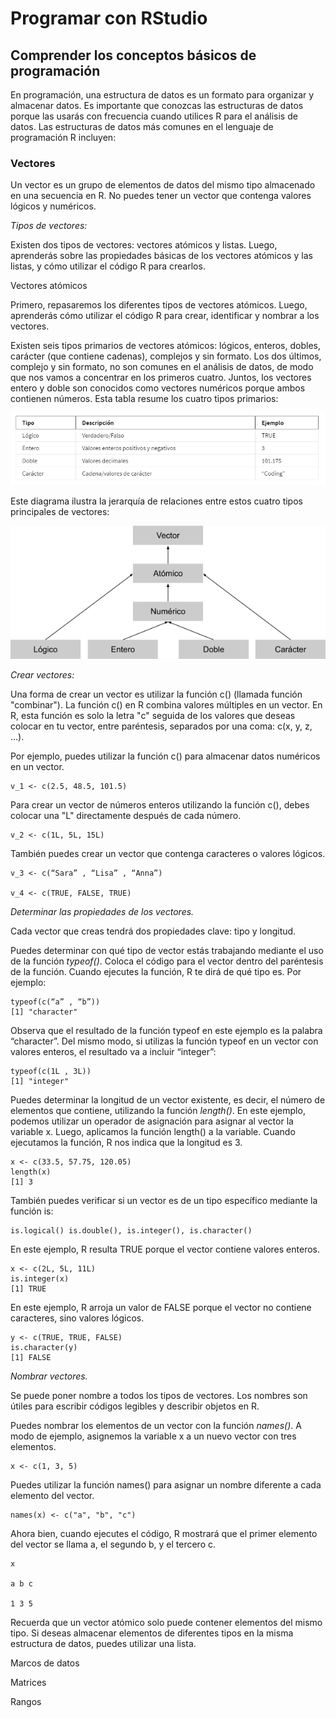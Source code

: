 # Programar con RStudio

## Comprender los conceptos básicos de programación

En programación, una estructura de datos es un formato para organizar y almacenar datos. Es importante que conozcas las
estructuras de datos porque las usarás con frecuencia cuando utilices R para el análisis de datos. Las estructuras de
datos más comunes en el lenguaje de programación R incluyen:

### Vectores

Un vector es un grupo de elementos de datos del mismo tipo almacenado en una secuencia en R. No puedes tener un vector
que contenga valores lógicos y numéricos.

*Tipos de vectores:*

Existen dos tipos de vectores: vectores atómicos y listas. Luego, aprenderás sobre las propiedades básicas de los vectores
atómicos y las listas, y cómo utilizar el código R para crearlos.

Vectores atómicos

Primero, repasaremos los diferentes tipos de vectores atómicos. Luego, aprenderás cómo utilizar el código R para crear,
identificar y nombrar a los vectores.

Existen seis tipos primarios de vectores atómicos: lógicos, enteros, dobles, carácter (que contiene cadenas), complejos y
sin formato. Los dos últimos, complejo y sin formato, no son comunes en el análisis de datos, de modo que nos vamos a
concentrar en los primeros cuatro. Juntos, los vectores entero y doble son conocidos como vectores numéricos porque ambos
contienen números. Esta tabla resume los cuatro tipos primarios:

![Alt text](image.png)

Este diagrama ilustra la jerarquía de relaciones entre estos cuatro tipos principales de vectores:

![Alt text](image-1.png)

*Crear vectores:*

Una forma de crear un vector es utilizar la función c() (llamada función "combinar"). La función c() en R combina valores
múltiples en un vector. En R, esta función es solo la letra "c" seguida de los valores que deseas colocar en tu vector,
entre paréntesis, separados por una coma: c(x, y, z, …).

Por ejemplo, puedes utilizar la función c() para almacenar datos numéricos en un vector.

    v_1 <- c(2.5, 48.5, 101.5)

Para crear un vector de números enteros utilizando la función c(), debes colocar una "L" directamente después de cada número.

    v_2 <- c(1L, 5L, 15L)

También puedes crear un vector que contenga caracteres o valores lógicos.

    v_3 <- c(“Sara” , “Lisa” , “Anna”)

    v_4 <- c(TRUE, FALSE, TRUE)

*Determinar las propiedades de los vectores.*

Cada vector que creas tendrá dos propiedades clave: tipo y longitud.

Puedes determinar con qué tipo de vector estás trabajando mediante el uso de la función *typeof()*. Coloca el código para
el vector dentro del paréntesis de la función. Cuando ejecutes la función, R te dirá de qué tipo es. Por ejemplo:

    typeof(c(“a” , “b”))
    [1] "character"

Observa que el resultado de la función typeof en este ejemplo es la palabra “character”. Del mismo modo, si utilizas la
función typeof en un vector con valores enteros, el resultado va a incluir “integer”:

    typeof(c(1L , 3L))
    [1] "integer"

Puedes determinar la longitud de un vector existente, es decir, el número de elementos que contiene, utilizando la función
*length()*. En este ejemplo, podemos utilizar un operador de asignación para asignar al vector la variable x. Luego,
aplicamos la función length() a la variable. Cuando ejecutamos la función, R nos indica que la longitud es 3.

    x <- c(33.5, 57.75, 120.05)
    length(x)
    [1] 3

También puedes verificar si un vector es de un tipo específico mediante la función is:

    is.logical() is.double(), is.integer(), is.character()

En este ejemplo, R resulta TRUE porque el vector contiene valores enteros.

    x <- c(2L, 5L, 11L)
    is.integer(x)
    [1] TRUE

En este ejemplo, R arroja un valor de FALSE porque el vector no contiene caracteres, sino valores lógicos.

    y <- c(TRUE, TRUE, FALSE)
    is.character(y)
    [1] FALSE

*Nombrar vectores.*

Se puede poner nombre a todos los tipos de vectores. Los nombres son útiles para escribir códigos legibles y describir
objetos en R.

Puedes nombrar los elementos de un vector con la función *names()*. A modo de ejemplo, asignemos la variable x a un nuevo
vector con tres elementos.

    x <- c(1, 3, 5)

Puedes utilizar la función names() para asignar un nombre diferente a cada elemento del vector.

    names(x) <- c("a", "b", "c")

Ahora bien, cuando ejecutes el código, R mostrará que el primer elemento del vector se llama a, el segundo b, y el tercero c.

    x

    a b c

    1 3 5

Recuerda que un vector atómico solo puede contener elementos del mismo tipo. Si deseas almacenar elementos de diferentes
tipos en la misma estructura de datos, puedes utilizar una lista.

Marcos de datos

Matrices

Rangos
